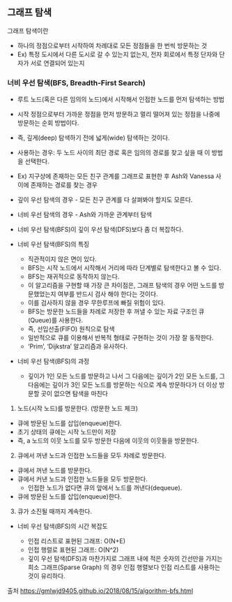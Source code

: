 ## 그래프 탐색

그래프 탐색이란
- 하나의 정점으로부터 시작하여 차례대로 모든 정점들을 한 번씩 방문하는 것
- Ex) 특정 도시에서 다른 도시로 갈 수 있는지 없는지, 전자 회로에서 특정 단자와 단자가 서로 연결되어 있는지

### 너비 우선 탐색(BFS, Breadth-First Search)
- 루트 노드(혹은 다른 임의의 노드)에서 시작해서 인접한 노드를 먼저 탐색하는 방법
- 시작 정점으로부터 가까운 정점을 먼저 방문하고 멀리 떨어져 있는 정점을 나중에 방문하는 순회 방법이다.
- 즉, 깊게(deep) 탐색하기 전에 넓게(wide) 탐색하는 것이다.
- 사용하는 경우: 두 노드 사이의 최단 경로 혹은 임의의 경로를 찾고 싶을 때 이 방법을 선택한다.
- Ex) 지구상에 존재하는 모든 친구 관계를 그래프로 표현한 후 Ash와 Vanessa 사이에 존재하는 경로를 찾는 경우
- 깊이 우선 탐색의 경우 - 모든 친구 관계를 다 살펴봐야 할지도 모른다.
- 너비 우선 탐색의 경우 - Ash와 가까운 관계부터 탐색
- 너비 우선 탐색(BFS)이 깊이 우선 탐색(DFS)보다 좀 더 복잡하다.

- 너비 우선 탐색(BFS)의 특징
  - 직관적이지 않은 면이 있다.
  - BFS는 시작 노드에서 시작해서 거리에 따라 단계별로 탐색한다고 볼 수 있다.
  - BFS는 재귀적으로 동작하지 않는다.
  - 이 알고리즘을 구현할 때 가장 큰 차이점은, 그래프 탐색의 경우 어떤 노드를 방문했었는지 여부를 반드시 검사 해야 한다는 것이다.
  - 이를 검사하지 않을 경우 무한루프에 빠질 위험이 있다.
  - BFS는 방문한 노드들을 차례로 저장한 후 꺼낼 수 있는 자료 구조인 큐(Queue)를 사용한다.
  - 즉, 선입선출(FIFO) 원칙으로 탐색
  - 일반적으로 큐를 이용해서 반복적 형태로 구현하는 것이 가장 잘 동작한다.
  - ‘Prim’, ‘Dijkstra’ 알고리즘과 유사하다.

- 너비 우선 탐색(BFS)의 과정
  - 깊이가 1인 모든 노드를 방문하고 나서 그 다음에는 깊이가 2인 모든 노드를, 그 다음에는 깊이가 3인 모든 노드를 방문하는 식으로 계속 방문하다가 더 이상 방문할 곳이 없으면 탐색을 마친다

1. 노드(시작 노드)를 방문한다. (방문한 노드 체크)
  - 큐에 방문된 노드를 삽입(enqueue)한다.
  - 초기 상태의 큐에는 시작 노드만이 저장
  - 즉, a 노드의 이웃 노드를 모두 방문한 다음에 이웃의 이웃들을 방문한다.
2. 큐에서 꺼낸 노드과 인접한 노드들을 모두 차례로 방문한다.
  - 큐에서 꺼낸 노드를 방문한다.
  - 큐에서 커낸 노드과 인접한 노드들을 모두 방문한다.
    - 인접한 노드가 없다면 큐의 앞에서 노드를 꺼낸다(dequeue).
  - 큐에 방문된 노드를 삽입(enqueue)한다. 
3. 큐가 소진될 때까지 계속한다.   

- 너비 우선 탐색(BFS)의 시간 복잡도

  - 인접 리스트로 표현된 그래프: O(N+E)
  - 인접 행렬로 표현된 그래프: O(N^2)
  - 깊이 우선 탐색(DFS)과 마찬가지로 그래프 내에 적은 숫자의 간선만을 가지는 희소 그래프(Sparse Graph) 의 경우 인접 행렬보다 인접 리스트를 사용하는 것이 유리하다.

출처
https://gmlwjd9405.github.io/2018/08/15/algorithm-bfs.html